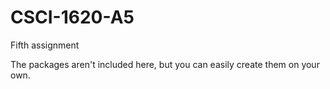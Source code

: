 # CSCI-1620-A5
Fifth assignment

The packages aren't included here, but you can easily create them on your own.
